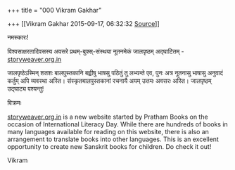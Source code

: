 +++
title = "000 Vikram Gakhar"

+++
[[Vikram Gakhar	2015-09-17, 06:32:32 [Source](https://groups.google.com/g/samskrita/c/Wffdl-IGVog)]]



नमस्कारः!  

विश्वसाक्षरतादिवसस्य अवसरे प्रथम्-बुक्स्-संस्थया नूतनमेकं जालपृष्ठम् अद्घाटितम् - [storyweaver.org.in](http://storyweaver.org.in)  

जालपृष्ठेऽस्मिन् शतशः बालपुस्तकानि बह्वीषु भाषसु पठितुं तु लभ्यन्ते एव, पुनः अत्र नूतनासु भाषासु अनुवादं कर्तुम् अपि व्यवस्था अस्ति। संस्कृतबालपुस्तकानां रचनायै अयम् उत्तमः अवसरः अस्ति। जालपृष्ठम् उद्घाट्य पश्यन्तु!  

विक्रमः  
  

[storyweaver.org.in](http://storyweaver.org.in) is a new website started by Pratham Books on the occasion of International Literacy Day. While there are hundreds of books in many languages available for reading on this website, there is also an arrangement to translate books into other languages. This is an excellent opportunity to create new Sanskrit books for children. Do check it out!  

Vikram  

  

